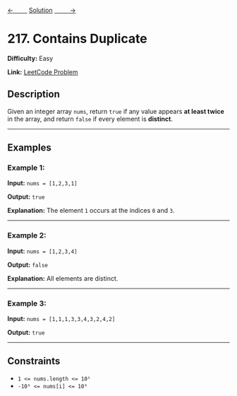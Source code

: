 [<-&nbsp;&nbsp;&nbsp;&nbsp;&nbsp;&nbsp;&nbsp;&nbsp;](../771.%20Jewels%20and%20Stones/statement.md)
[Solution](217.%20Contains%20Duplicate/solution.js)
[&nbsp;&nbsp;&nbsp;&nbsp;&nbsp;&nbsp;&nbsp;&nbsp; ->](../383.%20Ransom%20Note/statement.md)

# 217. Contains Duplicate

**Difficulty:** Easy

**Link:** [LeetCode Problem](https://leetcode.com/problems/contains-duplicate/)

## Description

Given an integer array `nums`, return `true` if any value appears **at least twice** in the array, and return `false` if every element is **distinct**.

---

## Examples

### Example 1:

**Input:**
`nums = [1,2,3,1]`

**Output:**
`true`

**Explanation:**
The element `1` occurs at the indices `0` and `3`.

---

### Example 2:

**Input:**
`nums = [1,2,3,4]`

**Output:**
`false`

**Explanation:**
All elements are distinct.

---

### Example 3:

**Input:**
`nums = [1,1,1,3,3,4,3,2,4,2]`

**Output:**
`true`

---

## Constraints

- `1 <= nums.length <= 10⁵`
- `-10⁹ <= nums[i] <= 10⁹`
